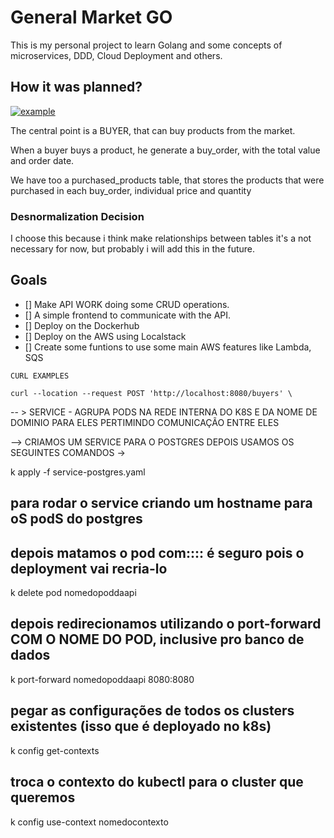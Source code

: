 # General Market GO
This is my personal project to learn Golang and some concepts of microservices, DDD, Cloud Deployment and others.

## How it was planned?

<a href="https://ibb.co/3yHYMNN"><img src="https://i.ibb.co/fY7Gnpp/example.png" alt="example" border="0"></a>

The central point is a BUYER, that can buy products from the market.

When a buyer buys a product, he generate a buy_order, with the total value and order date.

We have too a purchased_products table, that stores the products that were purchased in each buy_order, individual price and quantity

### Desnormalization Decision

I choose this because i think make relationships between tables it's a not necessary for now, but probably i will add this in the future.

## Goals

* [] Make API WORK doing some CRUD operations.
* [] A simple frontend to communicate with the API.
* [] Deploy on the Dockerhub
* [] Deploy on the AWS using Localstack
* [] Create some funtions to use some main AWS features like Lambda, SQS

``` 
CURL EXAMPLES

curl --location --request POST 'http://localhost:8080/buyers' \
```

-- > SERVICE - AGRUPA PODS NA REDE INTERNA DO K8S E DA NOME DE DOMINIO PARA ELES PERTIMINDO COMUNICAÇÃO ENTRE ELES

--> CRIAMOS UM SERVICE PARA O POSTGRES
DEPOIS USAMOS OS SEGUINTES COMANDOS ->



k apply -f service-postgres.yaml 
## para rodar o service criando um hostname para oS podS do postgres

## depois matamos o pod com:::: é seguro pois o deployment vai recria-lo
k delete pod nomedopoddaapi

## depois redirecionamos utilizando o port-forward COM O NOME DO POD, inclusive pro banco de dados
k port-forward nomedopoddaapi 8080:8080

## pegar as configurações de todos os clusters existentes (isso que é deployado no k8s) 
 k config get-contexts

## troca o contexto do kubectl para o cluster que queremos
k config use-context nomedocontexto


